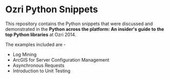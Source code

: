 Ozri Python Snippets
====================

This repository contains the Python snippets that were discussed and demonstrated in the **Python across the platform: An insider's guide to the top Python libraries** at Ozri 2014.

The examples included are -

* Log Mining
* ArcGIS for Server Configuration Management
* Asynchronous Requests
* Introduction to Unit Testing